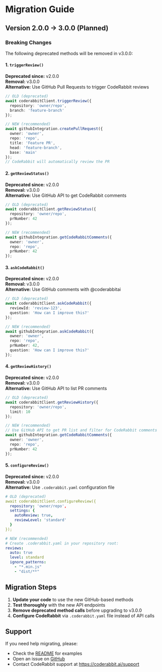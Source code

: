 # Migration Guide

## Version 2.0.0 → 3.0.0 (Planned)

### Breaking Changes

The following deprecated methods will be removed in v3.0.0:

#### 1. `triggerReview()` 
**Deprecated since:** v2.0.0  
**Removal:** v3.0.0  
**Alternative:** Use GitHub Pull Requests to trigger CodeRabbit reviews

```typescript
// OLD (deprecated)
await coderabbitClient.triggerReview({
  repository: 'owner/repo',
  branch: 'feature-branch'
});

// NEW (recommended)
await githubIntegration.createPullRequest({
  owner: 'owner',
  repo: 'repo',
  title: 'Feature PR',
  head: 'feature-branch',
  base: 'main'
});
// CodeRabbit will automatically review the PR
```

#### 2. `getReviewStatus()`
**Deprecated since:** v2.0.0  
**Removal:** v3.0.0  
**Alternative:** Use GitHub API to get CodeRabbit comments

```typescript
// OLD (deprecated)
await coderabbitClient.getReviewStatus({
  repository: 'owner/repo',
  prNumber: 42
});

// NEW (recommended)
await githubIntegration.getCodeRabbitComments({
  owner: 'owner',
  repo: 'repo',
  prNumber: 42
});
```

#### 3. `askCodeRabbit()`
**Deprecated since:** v2.0.0  
**Removal:** v3.0.0  
**Alternative:** Use GitHub comments with @coderabbitai

```typescript
// OLD (deprecated)
await coderabbitClient.askCodeRabbit({
  reviewId: 'review-123',
  question: 'How can I improve this?'
});

// NEW (recommended)
await githubIntegration.askCodeRabbit({
  owner: 'owner',
  repo: 'repo',
  prNumber: 42,
  question: 'How can I improve this?'
});
```

#### 4. `getReviewHistory()`
**Deprecated since:** v2.0.0  
**Removal:** v3.0.0  
**Alternative:** Use GitHub API to list PR comments

```typescript
// OLD (deprecated)
await coderabbitClient.getReviewHistory({
  repository: 'owner/repo',
  limit: 10
});

// NEW (recommended)
// Use GitHub API to get PR list and filter for CodeRabbit comments
await githubIntegration.getCodeRabbitComments({
  owner: 'owner',
  repo: 'repo',
  prNumber: 42
});
```

#### 5. `configureReview()`
**Deprecated since:** v2.0.0  
**Removal:** v3.0.0  
**Alternative:** Use `.coderabbit.yaml` configuration file

```yaml
# OLD (deprecated)
await coderabbitClient.configureReview({
  repository: 'owner/repo',
  settings: {
    autoReview: true,
    reviewLevel: 'standard'
  }
});

# NEW (recommended)
# Create .coderabbit.yaml in your repository root:
reviews:
  auto: true
  level: standard
  ignore_patterns:
    - "*.min.js"
    - "dist/**"
```

## Migration Steps

1. **Update your code** to use the new GitHub-based methods
2. **Test thoroughly** with the new API endpoints
3. **Remove deprecated method calls** before upgrading to v3.0.0
4. **Configure CodeRabbit** via `.coderabbit.yaml` file instead of API calls

## Support

If you need help migrating, please:
- Check the [README](README.md) for examples
- Open an issue on [GitHub](https://github.com/0ui-labs/coderabbit-mcp-integration/issues)
- Contact CodeRabbit support at https://coderabbit.ai/support
